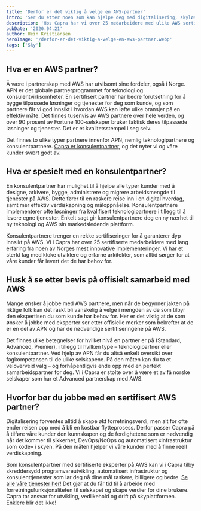 ```yaml
---
title: 'Derfor er det viktig å velge en AWS-partner'
intro: 'Ser du etter noen som kan hjelpe deg med digitalisering, skyløsninger og implementering av AWS? Da kan det være lurt å velge en partner som er en del av AWS Partner Network (APN).'
description: 'Hos Capra har vi over 25 medarbeidere med ulike AWS sertifiseringer og lang erfaring som APN-partner. Les hvorfor du bør velge en AWS-partner her >>'
pubDate: '2020.04.21'
author: Hein Kristiansen
heroImage: '/derfor-er-det-viktig-a-velge-en-aws-partner.webp'
tags: ['Sky']
---
```


## Hva er en AWS partner?

Å være i partnerskap med AWS  har utvilsomt sine fordeler, også i Norge. APN er det globale partnerprogrammet for teknologi og konsulentvirksomheter. En sertifisert partner har bedre forutsetning for å bygge tilpassede løsninger og tjenester for deg som kunde, og som partnere får vi god innsikt i hvordan AWS kan løfte ulike bransjer på en effektiv måte. Det finnes tusenvis av AWS partnere over hele verden, og over 90 prosent av Fortune 100-selskaper bruker faktisk deres tilpassede løsninger og tjenester. Det er et kvalitetsstempel i seg selv.

Det finnes to ulike typer partnere innenfor APN, nemlig teknologipartnere og konsulentpartnere. [Capra er konsulentpartner](https://aws.amazon.com/partners/find/partnerdetails/?n=Capra%20Consulting%20AS&id=0010L00001oc2DGQAY), og det nyter vi og våre kunder svært godt av.

## Hva er spesielt med en konsulentpartner?

En konsulentpartner har mulighet til å hjelpe alle typer kunder med å designe, arkivere, bygge, administrere og migrere arbeidsmengde til tjenester på AWS. Dette fører til en raskere reise inn i en digital hverdag, samt mer effektiv verdiskapning og måloppnåelse. Konsulentpartnere implementerer ofte løsninger fra kvalifisert teknologipartnere i tillegg til å levere egne tjenester. Enkelt sagt gir konsulentpartnere deg en ny nærhet til ny teknologi og AWS sin markedsledende plattform.

Konsulentpartnere trenger en rekke sertifiseringer for å garanterer dyp innsikt på AWS. Vi i Capra har over 25 sertifiserte medarbeidere med lang erfaring fra noen av Norges mest innovative implementeringer. Vi har et sterkt lag med kloke utviklere og erfarne arkitekter, som alltid sørger for at våre kunder får levert det de har behov for.

## Husk å se etter bevis på offisielt samarbeid med AWS

Mange ønsker å jobbe med AWS partnere, men når de begynner jakten på riktige folk kan det raskt bli vanskelig å velge i mengden av de som tilbyr  den ekspertisen du som kunde har behov for. Her er det viktig at de som ønsker å jobbe med eksperter ser etter offisielle merker som bekrefter at de er en del av APN og har de nødvendige sertifiseringene på AWS.

Det finnes ulike betegnelser for hvilket nivå en partner er på (Standard, Advanced, Premier), i tillegg til hvilken type – teknologipartner eller konsulentpartner. Ved hjelp av APN får du altså enkelt oversikt over fagkompetansen til de ulike selskapene. På den måten kan du ta et veloverveid valg – og forhåpentligvis ende opp med en perfekt samarbeidspartner for deg. Vi i Capra er stolte over å være et av få norske selskaper som har et Advanced partnerskap med AWS.

## Hvorfor bør du jobbe med en sertifisert AWS partner?

Digitalisering forventes alltid å skape økt forretningsverdi, men alt for ofte ender reisen opp med å bli en kostbar flytteprosess. Derfor passer Capra på å tilføre våre kunder den kunnskapen og de ferdighetene som er nødvendig når det kommer til sikkerhet, DevOps/NoOps og automatisert «infrastruktur som kode» i skyen. På den måten hjelper vi våre kunder med å finne reell verdiskapning.

Som konsulentpartner med sertifiserte eksperter på AWS kan vi i Capra tilby skreddersydd programvareutvikling, automatisert infrastruktur og konsulenttjenester som lar deg nå dine mål raskere, billigere og bedre. [Se alle våre tjenester her!](https://www.capraconsulting.no/dette-kan-vi/) Det gjør at du får tid til å arbeide med forretningsfunksjonaliteten til selskapet og skape verdier for dine brukere. Capra tar ansvar for utvikling, vedlikehold og drift på skyplattformen. Enklere blir det ikke!